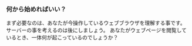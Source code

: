 <h3>何から始めればいい？</h3>

まず必要なのは、あなたが今操作しているウェブブラウザを理解する事です。
サーバーの事を考えるのは後にしましょう。
あなたがウェブページを閲覧しているとき、一体何が起こっているのでしょうか？
